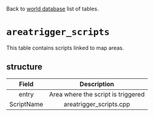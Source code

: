Back to [world database](https://github.com/cmangos/issues/wiki/mangosdb_struct) list of tables.

# `areatrigger_scripts`

This table contains scripts linked to map areas.

## structure

| Field | Description |
| :---:| :---:|
|entry|Area where the script is triggered|
|ScriptName|areatrigger_scripts.cpp|